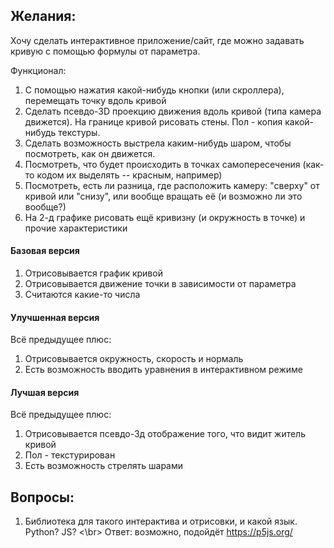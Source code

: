 ## Желания:

Хочу сделать интерактивное приложение/сайт, где можно задавать кривую с помощью формулы от параметра.

Функционал:
1. С помощью нажатия какой-нибудь кнопки (или скроллера), перемещать точку вдоль кривой
2. Сделать псевдо-3D проекцию движения вдоль кривой (типа камера движется). На границе кривой рисовать стены. Пол - копия какой-нибудь текстуры.
3. Сделать возможность выстрела каким-нибудь шаром, чтобы посмотреть, как он движется.
4. Посмотреть, что будет происходить в точках самопересечения (как-то кодом их выделять -- красным, например)
5. Посмотреть, есть ли разница, где расположить камеру: "сверху" от кривой или "снизу", или вообще вращать её (и возможно ли это вообще?)
6. На 2-д графике рисовать ещё кривизну (и окружность в точке) и прочие характеристики

#### Базовая версия
1. Отрисовывается график кривой
2. Отрисовывается движение точки в зависимости от параметра
3. Считаются какие-то числа

#### Улучшенная версия
Всё предыдущее плюс:
1. Отрисовывается окружность, скорость и нормаль
2. Есть возможность вводить уравнения в интерактивном режиме

#### Лучшая версия
Всё предыдущее плюс:
1. Отрисовывается псевдо-3д отображение того, что видит житель кривой
2. Пол - текстурирован
3. Есть возможность стрелять шарами


## Вопросы:

1. Библиотека для такого интерактива и отрисовки, и какой язык. Python? JS? <\br>
Ответ: возможно, подойдёт https://p5js.org/



